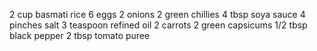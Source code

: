2 cup basmati rice
6 eggs
2  onions
2 green chillies
4 tbsp soya sauce
4 pinches salt
3 teaspoon refined oil
2  carrots
2 green capsicums
1/2 tbsp black pepper
2 tbsp tomato puree


